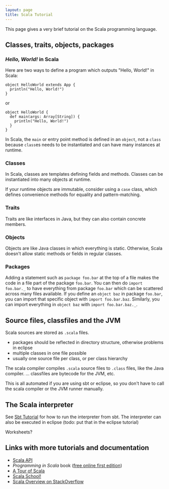 ```yaml
---
layout: page
title: Scala Tutorial
---
```


This page gives a very brief tutorial on the Scala programming language.

## Classes, traits, objects, packages

### _Hello, World!_ in Scala

Here are two ways to define a program which outputs "Hello, World!" in
Scala:

```
object HelloWorld extends App {
  println("Hello, World!")
}
```

or

```
object HelloWorld {
  def main(args: Array[String]) {
    println("Hello, World!")
  }
}
```

In Scala, the `main` or entry point method is defined in an `object`,
not a `class` because `class`es needs to be instantiated and can have
many instances at runtime.

### Classes

In Scala, classes are templates defining fields and methods. Classes
can be instantiated into many objects at runtime.

If your runtime objects are immutable, consider using a `case` class,
which defines convenience methods for equality and pattern-matching.

### Traits

Traits are like interfaces in Java, but they can also contain concrete
members.

### Objects

Objects are like Java classes in which everything is
static. Otherwise, Scala doesn't allow static methods or fields in
regular classes.

### Packages

Adding a statement such as `package foo.bar` at the top of a file
makes the code in a file part of the package `foo.bar`. You can then
do `import foo.bar._` to have everything from package `foo.bar` which
can be scattered across many files available. If you define an `object
baz` in package `foo.bar`, you can import that specific object with
`import foo.bar.baz`. Similarly, you can import everything in `object
baz` with `import foo.bar.baz._`.

## Source files, classfiles and the JVM

Scala sources are stored as `.scala` files.

 - packages should be reflected in directory structure, otherwise problems in eclipse
 - multiple classes in one file possible
 - usually one source file per class, or per class hierarchy

The scala compiler compiles `.scala` source files to `.class` files,
like the Java compiler. ... classfiles are bytecode for the JVM, etc.

This is all automated if you are using sbt or eclipse, so you don't
have to call the scala compiler or the JVM runner manually.


## The Scala interpreter

See [Sbt Tutorial](?page=SbtTutorial) for how to run the
interpreter from sbt. The interpreter can also be executed in eclipse
(todo: put that in the eclipse tutorial)

Worksheets?

## Links with more tutorials and documentation

 - [Scala API](http://www.scala-lang.org/api/current/index.html#package)
 - _Programming in Scala_ book ([free online first edition](http://www.artima.com/pins1ed/))
 - [A Tour of Scala](http://docs.scala-lang.org/tutorials/tour/tour-of-scala.html)
 - [Scala School!](http://twitter.github.com/scala_school/)
 - [Scala Overview on StackOverflow](http://stackoverflow.com/tags/scala/info)
